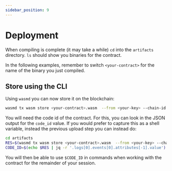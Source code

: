 ```yaml
---
sidebar_position: 9
---
```


# Deployment

When compiling is complete (it may take a while) `cd` into the `artifacts` directory. `ls` should show you binaries for
the contract.

In the following examples, remember to switch `<your-contract>` for the name of the binary you just compiled.

## Store using the CLI

Using `wasmd` you can now store it on the blockchain:

```sh
wasmd tx wasm store <your-contract>.wasm  --from <your-key> --chain-id <chain-id> --gas auto
```

You will need the code id of the contract. For this, you can look in the JSON output for the `code_id` value. If you
would prefer to capture this as a shell variable, instead the previous upload step you can instead do:

```sh
cd artifacts
RES=$(wasmd tx wasm store <your-contract>.wasm  --from <your-key> --chain-id=<chain-id> --gas auto -y)
CODE_ID=$(echo $RES | jq -r '.logs[0].events[0].attributes[-1].value')
```

You will then be able to use `$CODE_ID` in commands when working with the contract for the remainder of your session.
